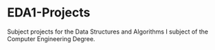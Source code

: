 # EDA1-Projects
Subject projects for the Data Structures and Algorithms I subject of the Computer Engineering Degree.
